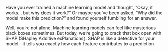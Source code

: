 Have you ever trained a machine learning model and thought, “Okay, it works… but why does it work?” Or maybe you’ve been asked, “Why did the model make this prediction?” and found yourself fumbling for an answer.

Well, you’re not alone. Machine learning models can feel like mysterious black boxes sometimes. But today, we’re going to crack that box open with SHAP (SHapley Additive exPlanations). SHAP is like a detective for your model—it tells you exactly how each feature contributes to a prediction
